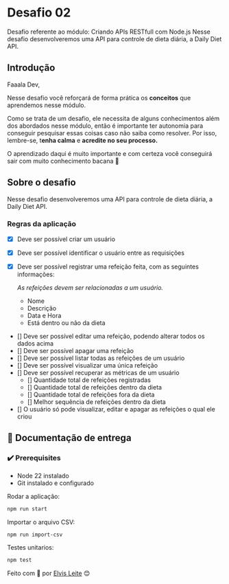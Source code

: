 # Desafio 02

Desafio referente ao módulo: Criando APIs RESTfull com Node.js
Nesse desafio desenvolveremos uma API para controle de dieta diária, a Daily Diet API.

## Introdução

Faaala Dev,

Nesse desafio você reforçará de forma prática os **conceitos** que aprendemos nesse módulo.

Como se trata de um desafio, ele necessita de alguns conhecimentos além dos abordados nesse módulo, então é importante ter autonomia para conseguir pesquisar essas coisas caso não saiba como resolver. Por isso, lembre-se, t**enha calma** e **acredite no seu processo.**

O aprendizado daqui é muito importante e com certeza você conseguirá sair com muito conhecimento bacana 💜

## Sobre o desafio
Nesse desafio desenvolveremos uma API para controle de dieta diária, a Daily Diet API.
### Regras da aplicação

- [X]  Deve ser possível criar um usuário
- [X]  Deve ser possível identificar o usuário entre as requisições
- [X]  Deve ser possível registrar uma refeição feita, com as seguintes informações:
    
    *As refeições devem ser relacionadas a um usuário.*
    
    - Nome
    - Descrição
    - Data e Hora
    - Está dentro ou não da dieta
    
- [] Deve ser possível editar uma refeição, podendo alterar todos os dados acima
- [] Deve ser possível apagar uma refeição
- [] Deve ser possível listar todas as refeições de um usuário
- [] Deve ser possível visualizar uma única refeição
- [] Deve ser possível recuperar as métricas de um usuário
    - [] Quantidade total de refeições registradas
    - [] Quantidade total de refeições dentro da dieta
    - [] Quantidade total de refeições fora da dieta
    - [] Melhor sequência de refeições dentro da dieta
- []  O usuário só pode visualizar, editar e apagar as refeições o qual ele criou

## 🚀 Documentação de entrega

### ✔️ Prerequisites

* Node 22 instalado
* Git instalado e configurado

Rodar a aplicação:
```bash
npm run start
```
Importar o arquivo CSV:
```bash
npm run import-csv
```
Testes unitarios:
```bash
npm test
```


Feito com 💜 por [Elvis Leite](https://gist.github.com/elvis7t) 😊